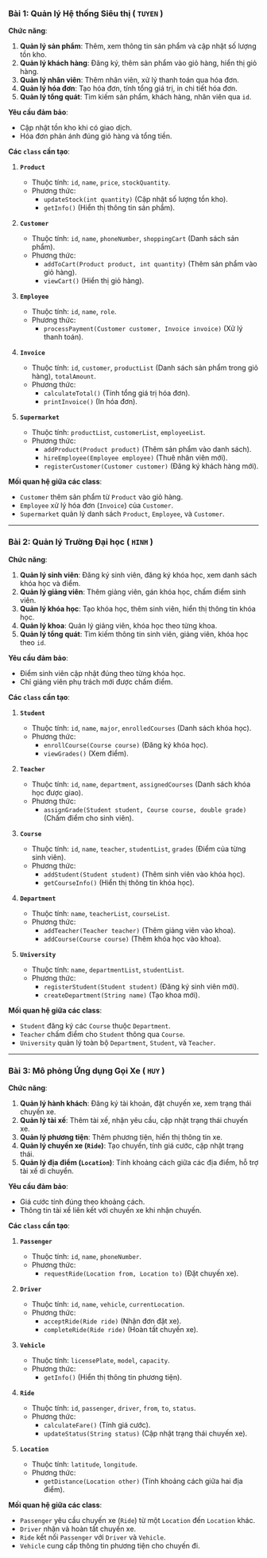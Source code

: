 ### **Bài 1: Quản lý Hệ thống Siêu thị ( `TUYEN` )**  

**Chức năng**:  
1. **Quản lý sản phẩm**: Thêm, xem thông tin sản phẩm và cập nhật số lượng tồn kho.  
2. **Quản lý khách hàng**: Đăng ký, thêm sản phẩm vào giỏ hàng, hiển thị giỏ hàng.  
3. **Quản lý nhân viên**: Thêm nhân viên, xử lý thanh toán qua hóa đơn.  
4. **Quản lý hóa đơn**: Tạo hóa đơn, tính tổng giá trị, in chi tiết hóa đơn.  
5. **Quản lý tổng quát**: Tìm kiếm sản phẩm, khách hàng, nhân viên qua `id`.  

**Yêu cầu đảm bảo**:  
- Cập nhật tồn kho khi có giao dịch.  
- Hóa đơn phản ánh đúng giỏ hàng và tổng tiền.  

**Các `class` cần tạo**:  
1. **`Product`**  
   - Thuộc tính: `id`, `name`, `price`, `stockQuantity`.  
   - Phương thức:  
     - `updateStock(int quantity)` (Cập nhật số lượng tồn kho).  
     - `getInfo()` (Hiển thị thông tin sản phẩm).  

2. **`Customer`**  
   - Thuộc tính: `id`, `name`, `phoneNumber`, `shoppingCart` (Danh sách sản phẩm).  
   - Phương thức:  
     - `addToCart(Product product, int quantity)` (Thêm sản phẩm vào giỏ hàng).  
     - `viewCart()` (Hiển thị giỏ hàng).  

3. **`Employee`**  
   - Thuộc tính: `id`, `name`, `role`.  
   - Phương thức:  
     - `processPayment(Customer customer, Invoice invoice)` (Xử lý thanh toán).  

4. **`Invoice`**  
   - Thuộc tính: `id`, `customer`, `productList` (Danh sách sản phẩm trong giỏ hàng), `totalAmount`.  
   - Phương thức:  
     - `calculateTotal()` (Tính tổng giá trị hóa đơn).  
     - `printInvoice()` (In hóa đơn).  

5. **`Supermarket`**  
   - Thuộc tính: `productList`, `customerList`, `employeeList`.  
   - Phương thức:  
     - `addProduct(Product product)` (Thêm sản phẩm vào danh sách).  
     - `hireEmployee(Employee employee)` (Thuê nhân viên mới).  
     - `registerCustomer(Customer customer)` (Đăng ký khách hàng mới).  

**Mối quan hệ giữa các class**:  
- `Customer` thêm sản phẩm từ `Product` vào giỏ hàng.  
- `Employee` xử lý hóa đơn (`Invoice`) của `Customer`.  
- `Supermarket` quản lý danh sách `Product`, `Employee`, và `Customer`.  

---

### **Bài 2: Quản lý Trường Đại học ( `HINH` )**  

**Chức năng**:  
1. **Quản lý sinh viên**: Đăng ký sinh viên, đăng ký khóa học, xem danh sách khóa học và điểm.  
2. **Quản lý giảng viên**: Thêm giảng viên, gán khóa học, chấm điểm sinh viên.  
3. **Quản lý khóa học**: Tạo khóa học, thêm sinh viên, hiển thị thông tin khóa học.  
4. **Quản lý khoa**: Quản lý giảng viên, khóa học theo từng khoa.  
5. **Quản lý tổng quát**: Tìm kiếm thông tin sinh viên, giảng viên, khóa học theo `id`.  

**Yêu cầu đảm bảo**:  
- Điểm sinh viên cập nhật đúng theo từng khóa học.  
- Chỉ giảng viên phụ trách mới được chấm điểm.  

**Các `class` cần tạo**:  
1. **`Student`**  
   - Thuộc tính: `id`, `name`, `major`, `enrolledCourses` (Danh sách khóa học).  
   - Phương thức:  
     - `enrollCourse(Course course)` (Đăng ký khóa học).  
     - `viewGrades()` (Xem điểm).  

2. **`Teacher`**  
   - Thuộc tính: `id`, `name`, `department`, `assignedCourses` (Danh sách khóa học được giao).  
   - Phương thức:  
     - `assignGrade(Student student, Course course, double grade)` (Chấm điểm cho sinh viên).  

3. **`Course`**  
   - Thuộc tính: `id`, `name`, `teacher`, `studentList`, `grades` (Điểm của từng sinh viên).  
   - Phương thức:  
     - `addStudent(Student student)` (Thêm sinh viên vào khóa học).  
     - `getCourseInfo()` (Hiển thị thông tin khóa học).  

4. **`Department`**  
   - Thuộc tính: `name`, `teacherList`, `courseList`.  
   - Phương thức:  
     - `addTeacher(Teacher teacher)` (Thêm giảng viên vào khoa).  
     - `addCourse(Course course)` (Thêm khóa học vào khoa).  

5. **`University`**  
   - Thuộc tính: `name`, `departmentList`, `studentList`.  
   - Phương thức:  
     - `registerStudent(Student student)` (Đăng ký sinh viên mới).  
     - `createDepartment(String name)` (Tạo khoa mới).  

**Mối quan hệ giữa các class**:  
- `Student` đăng ký các `Course` thuộc `Department`.  
- `Teacher` chấm điểm cho `Student` thông qua `Course`.  
- `University` quản lý toàn bộ `Department`, `Student`, và `Teacher`.  

---

### **Bài 3: Mô phỏng Ứng dụng Gọi Xe ( `HUY` )**  

**Chức năng**:  
1. **Quản lý hành khách**: Đăng ký tài khoản, đặt chuyến xe, xem trạng thái chuyến xe.  
2. **Quản lý tài xế**: Thêm tài xế, nhận yêu cầu, cập nhật trạng thái chuyến xe.  
3. **Quản lý phương tiện**: Thêm phương tiện, hiển thị thông tin xe.  
4. **Quản lý chuyến xe (`Ride`)**: Tạo chuyến, tính giá cước, cập nhật trạng thái.  
5. **Quản lý địa điểm (`Location`)**: Tính khoảng cách giữa các địa điểm, hỗ trợ tài xế di chuyển.  

**Yêu cầu đảm bảo**:  
- Giá cước tính đúng theo khoảng cách.  
- Thông tin tài xế liên kết với chuyến xe khi nhận chuyến.  

**Các `class` cần tạo**:  
1. **`Passenger`**  
   - Thuộc tính: `id`, `name`, `phoneNumber`.  
   - Phương thức:  
     - `requestRide(Location from, Location to)` (Đặt chuyến xe).  

2. **`Driver`**  
   - Thuộc tính: `id`, `name`, `vehicle`, `currentLocation`.  
   - Phương thức:  
     - `acceptRide(Ride ride)` (Nhận đơn đặt xe).  
     - `completeRide(Ride ride)` (Hoàn tất chuyến xe).  

3. **`Vehicle`**  
   - Thuộc tính: `licensePlate`, `model`, `capacity`.  
   - Phương thức:  
     - `getInfo()` (Hiển thị thông tin phương tiện).  

4. **`Ride`**  
   - Thuộc tính: `id`, `passenger`, `driver`, `from`, `to`, `status`.  
   - Phương thức:  
     - `calculateFare()` (Tính giá cước).  
     - `updateStatus(String status)` (Cập nhật trạng thái chuyến xe).  

5. **`Location`**  
   - Thuộc tính: `latitude`, `longitude`.  
   - Phương thức:  
     - `getDistance(Location other)` (Tính khoảng cách giữa hai địa điểm).  

**Mối quan hệ giữa các class**:  
- `Passenger` yêu cầu chuyến xe (`Ride`) từ một `Location` đến `Location` khác.  
- `Driver` nhận và hoàn tất chuyến xe.  
- `Ride` kết nối `Passenger` với `Driver` và `Vehicle`.  
- `Vehicle` cung cấp thông tin phương tiện cho chuyến đi.  
